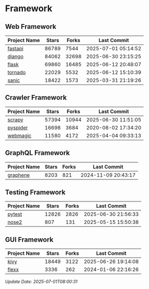 # Framework

## Web Framework
| Project Name | Stars | Forks | Last Commit |
| ------------ | ----- | ----- | ----------- |
| [fastapi](https://github.com/fastapi/fastapi) | 86789 | 7544 | 2025-07-01 05:14:52 |
| [django](https://github.com/django/django) | 84062 | 32698 | 2025-06-30 23:15:25 |
| [flask](https://github.com/pallets/flask) | 69860 | 16485 | 2025-06-12 20:48:07 |
| [tornado](https://github.com/tornadoweb/tornado) | 22029 | 5532 | 2025-06-12 15:10:39 |
| [sanic](https://github.com/sanic-org/sanic) | 18422 | 1573 | 2025-03-31 21:19:26 |

## Crawler Framework
| Project Name | Stars | Forks | Last Commit |
| ------------ | ----- | ----- | ----------- |
| [scrapy](https://github.com/scrapy/scrapy) | 57394 | 10944 | 2025-06-30 11:51:05 |
| [pyspider](https://github.com/binux/pyspider) | 16698 | 3684 | 2020-08-02 17:34:20 |
| [webmagic](https://github.com/code4craft/webmagic) | 11580 | 4172 | 2025-04-04 09:33:13 |

## GraphQL Framework
| Project Name | Stars | Forks | Last Commit |
| ------------ | ----- | ----- | ----------- |
| [graphene](https://github.com/graphql-python/graphene) | 8203 | 821 | 2024-11-09 20:43:17 |

## Testing Framework
| Project Name | Stars | Forks | Last Commit |
| ------------ | ----- | ----- | ----------- |
| [pytest](https://github.com/pytest-dev/pytest) | 12826 | 2826 | 2025-06-30 21:56:33 |
| [nose2](https://github.com/nose-devs/nose2) | 807 | 131 | 2025-05-15 15:50:38 |

## GUI Framework
| Project Name | Stars | Forks | Last Commit |
| ------------ | ----- | ----- | ----------- |
| [kivy](https://github.com/kivy/kivy) | 18449 | 3122 | 2025-06-26 19:14:08 |
| [flexx](https://github.com/flexxui/flexx) | 3336 | 262 | 2024-01-06 22:16:26 |

*Update Date: 2025-07-01T08:00:31*